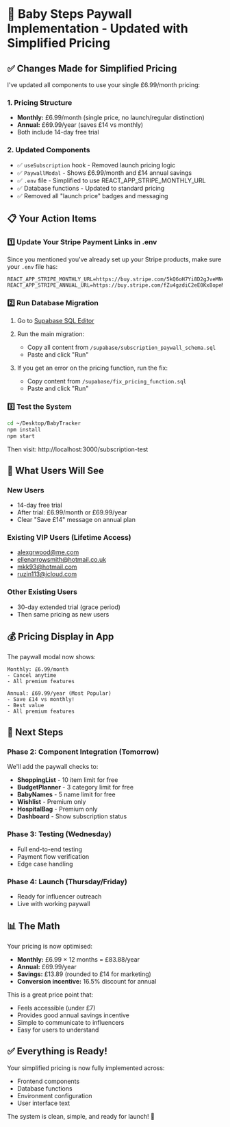 # 🎉 Baby Steps Paywall Implementation - Updated with Simplified Pricing

## ✅ Changes Made for Simplified Pricing

I've updated all components to use your single £6.99/month pricing:

### 1. **Pricing Structure**
- **Monthly:** £6.99/month (single price, no launch/regular distinction)
- **Annual:** £69.99/year (saves £14 vs monthly)
- Both include 14-day free trial

### 2. **Updated Components**
- ✅ `useSubscription` hook - Removed launch pricing logic
- ✅ `PaywallModal` - Shows £6.99/month and £14 annual savings
- ✅ `.env` file - Simplified to use REACT_APP_STRIPE_MONTHLY_URL
- ✅ Database functions - Updated to standard pricing
- ✅ Removed all "launch price" badges and messaging

## 📋 Your Action Items

### 1️⃣ **Update Your Stripe Payment Links in .env**

Since you mentioned you've already set up your Stripe products, make sure your `.env` file has:

```env
REACT_APP_STRIPE_MONTHLY_URL=https://buy.stripe.com/5kQ6oH7Yi8D2gJveMNeME00
REACT_APP_STRIPE_ANNUAL_URL=https://buy.stripe.com/fZu4gzdiC2eE0Kx8opeME01
```

### 2️⃣ **Run Database Migration**

1. Go to [Supabase SQL Editor](https://supabase.com/dashboard/project/lzppcmkjdgunhldgcgka/sql)

2. Run the main migration:
   - Copy all content from `/supabase/subscription_paywall_schema.sql`
   - Paste and click "Run"

3. If you get an error on the pricing function, run the fix:
   - Copy content from `/supabase/fix_pricing_function.sql`
   - Paste and click "Run"

### 3️⃣ **Test the System**

```bash
cd ~/Desktop/BabyTracker
npm install
npm start
```

Then visit: http://localhost:3000/subscription-test

## 🧪 What Users Will See

### New Users
- 14-day free trial
- After trial: £6.99/month or £69.99/year
- Clear "Save £14" message on annual plan

### Existing VIP Users (Lifetime Access)
- alexgrwood@me.com
- ellenarrowsmith@hotmail.co.uk
- mkk93@hotmail.com
- ruzin113@icloud.com

### Other Existing Users
- 30-day extended trial (grace period)
- Then same pricing as new users

## 💰 Pricing Display in App

The paywall modal now shows:

```
Monthly: £6.99/month
- Cancel anytime
- All premium features

Annual: £69.99/year (Most Popular)
- Save £14 vs monthly!
- Best value
- All premium features
```

## 🚀 Next Steps

### Phase 2: Component Integration (Tomorrow)
We'll add the paywall checks to:
- **ShoppingList** - 10 item limit for free
- **BudgetPlanner** - 3 category limit for free
- **BabyNames** - 5 name limit for free
- **Wishlist** - Premium only
- **HospitalBag** - Premium only
- **Dashboard** - Show subscription status

### Phase 3: Testing (Wednesday)
- Full end-to-end testing
- Payment flow verification
- Edge case handling

### Phase 4: Launch (Thursday/Friday)
- Ready for influencer outreach
- Live with working paywall

## 📊 The Math

Your pricing is now optimised:
- **Monthly:** £6.99 × 12 months = £83.88/year
- **Annual:** £69.99/year
- **Savings:** £13.89 (rounded to £14 for marketing)
- **Conversion incentive:** 16.5% discount for annual

This is a great price point that:
- Feels accessible (under £7)
- Provides good annual savings incentive
- Simple to communicate to influencers
- Easy for users to understand

## ✅ Everything is Ready!

Your simplified pricing is now fully implemented across:
- Frontend components
- Database functions
- Environment configuration
- User interface text

The system is clean, simple, and ready for launch! 🎉
